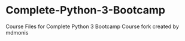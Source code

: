 # Complete-Python-3-Bootcamp
Course Files for Complete Python 3 Bootcamp Course fork created by mdmonis
